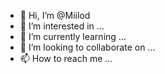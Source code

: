 - 👋 Hi, I’m @Miilod
- 👀 I’m interested in ...
- 🌱 I’m currently learning ...
- 💞️ I’m looking to collaborate on ...
- 📫 How to reach me ...

<!---
Miilod/Miilod is a ✨ special ✨ repository because its `README.md` (this file) appears on your GitHub profile.
You can click the Preview link to take a look at your changes.
--->
